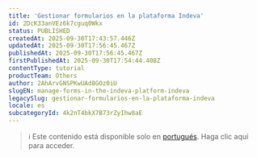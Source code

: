 ```yaml
---
title: 'Gestionar formularios en la plataforma Indeva'
id: 2DcK33anVEz6k7cguq0Wkx
status: PUBLISHED
createdAt: 2025-09-30T17:43:57.446Z
updatedAt: 2025-09-30T17:56:45.467Z
publishedAt: 2025-09-30T17:56:45.467Z
firstPublishedAt: 2025-09-30T17:54:44.408Z
contentType: tutorial
productTeam: Others
author: 2AhArvGNSPKwUAd8GOz0iU
slugEN: manage-forms-in-the-indeva-platform-indeva
legacySlug: gestionar-formularios-en-la-plataforma-indeva
locale: es
subcategoryId: 4k2nT4bkX7B73rZyIhw8aE
---
```


> ℹ️ Este contenido está disponible solo en [portugués](/pt/tutorial/gerenciar-formularios-na-plataforma-indeva--2DcK33anVEz6k7cguq0Wkx). Haga clic aquí para acceder.
